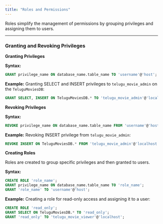 ```yaml
---
title: "Roles and Permissions"
---
```


Roles simplify the management of permissions by grouping privileges and assigning them to users.

---

### Granting and Revoking Privileges

**Granting Privileges**

**Syntax:**

```sql
GRANT privilege_name ON database_name.table_name TO 'username'@'host';
```

**Example:**
Granting SELECT and INSERT privileges to `telugu_movie_admin` on the `TeluguMoviesDB`:

```sql
GRANT SELECT, INSERT ON TeluguMoviesDB.* TO 'telugu_movie_admin'@'localhost';
```

**Revoking Privileges**

**Syntax:**

```sql
REVOKE privilege_name ON database_name.table_name FROM 'username'@'host';
```

**Example:**
Revoking INSERT privilege from `telugu_movie_admin`:

```sql
REVOKE INSERT ON TeluguMoviesDB.* FROM 'telugu_movie_admin'@'localhost';
```

**Creating Roles**

Roles are created to group specific privileges and then granted to users.

**Syntax:**

```sql
CREATE ROLE 'role_name';
GRANT privilege_name ON database_name.table_name TO 'role_name';
GRANT 'role_name' TO 'username'@'host';

```

**Example:**
Creating a role for read-only access and assigning it to a user:

```sql
CREATE ROLE 'read_only';
GRANT SELECT ON TeluguMoviesDB.* TO 'read_only';
GRANT 'read_only' TO 'telugu_movie_viewer'@'localhost';
```
